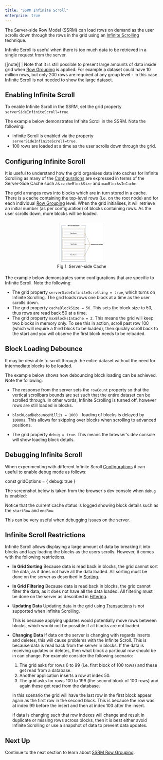 ```yaml
---
title: "SSRM Infinite Scroll"
enterprise: true
---
```


The Server-side Row Model (SSRM) can load rows on demand as the user scrolls down through the rows in the grid using 
an [Infinite Scrolling](https://en.wiktionary.org/wiki/infinite_scroll) technique.

Infinite Scroll is useful when there is too much data to be retrieved in a single request from the server. 

[[note]]
| Note that it is still possible to present large amounts of data inside grid when [Row Grouping](/server-side-model-grouping/) is applied. For example a dataset could have 10 million rows, but only 200 rows are required at any group level - in this case Infinite Scroll is not needed to show the large dataset.

## Enabling Infinite Scroll

To enable Infinite Scroll in the SSRM, set the grid property `serverSideInfiniteScroll=true`.

The example below demonstrates Infinite Scroll in the SSRM. Note the following:

- Infinite Scroll is enabled via the property `serverSideInfiniteScroll=true`.
- 100 rows are loaded at a time as the user scrolls down through the grid.

<grid-example title='Enabling Infinite Scroll' name='infinite-scroll' type='generated' options='{ "enterprise": true, "modules": ["serverside"] }'></grid-example>

## Configuring Infinite Scroll

It is useful to understand how the grid organises data into caches for Infinite Scrolling as many of the 
[Configurations](/server-side-model-configuration/) are expressed in terms of the Server-Side Cache such as
`cacheBlockSize` and `maxBlocksInCache`.

The grid arranges rows into blocks which are in turn stored in a cache. There is a cache containing the top-level rows
(i.e. on the root node) and for each individual [Row Grouping](/server-side-model-grouping/) level. When the grid 
initialises, it will retrieve an initial number (as per configuration) of blocks containing rows. As the user scrolls down,
more blocks will be loaded.

<div style="text-align: center; margin-top: 20px; margin-bottom: 20px;">
    <img src="resources/serverSideCache.png" alt="serverSideCache" style="width: 30%;" />
    <div>Fig 1. Server-side Cache</div>
</div>

The example below demonstrates some configurations that are specific to Infinite Scroll. Note the following:

- The grid property `serverSideInfiniteScrolling = true`, which turns on Infinite Scrolling. The grid loads rows one block at a time as the user scrolls down.
- The grid property `cacheBlockSize = 50`. This sets the block size to 50, thus rows are read back 50 at a time.
- The grid property `maxBlocksInCache = 2`. This means the grid will keep two blocks in memory only. To see this in action, scroll past row 100 (which will require a third block to be loaded), then quickly scroll back to the start and you will observe the first block needs to be reloaded.

<grid-example title='Configuring Infinite Scroll' name='configuring-infinite-scroll' type='generated' options='{ "enterprise": true, "modules": ["serverside"] }'></grid-example>

## Block Loading Debounce

It may be desirable to scroll through the entire dataset without the need for intermediate blocks to be loaded. 

The example below shows how debouncing block loading can be achieved. Note the following:

- The response from the server sets the `rowCount` property so that the vertical scrollbars bounds are set such that the entire dataset can be scrolled through. In other words, Infinite Scrolling is turned off, however rows are still loaded in blocks.

- `blockLoadDebounceMillis = 1000` - loading of blocks is delayed by `1000ms`. This allows for skipping over blocks when scrolling to advanced positions.

- The grid property `debug = true`. This means the browser's dev console will show loading block details.

<grid-example title='Block Loading Debounce' name='block-load-debounce' type='generated' options='{ "enterprise": true, "modules": ["serverside", "menu", "columnpanel"] }'></grid-example>

## Debugging Infinite Scroll

When experimenting with different Infinite Scroll [Configurations](/server-side-model-configuration/) it can useful to 
enable debug mode as follows:

<snippet>
const gridOptions = {
    debug: true
}
</snippet>

The screenshot below is taken from the browser's dev console when `debug` is enabled:

<image-caption src="debug.png" constrained="true" alt="Console Output"></image-caption>

Notice that the current cache status is logged showing block details such as the `startRow` and `endRow`.

This can be very useful when debugging issues on the server.

## Infinite Scroll Restrictions

Infinite Scroll allows displaying a large amount of data by breaking it into blocks
and lazy loading the blocks as the users scrolls. However, it comes with the following restrictions.

- **In Grid Sorting**
    Because data is read back in blocks, the grid cannot sort the data,
    as it does not have all the data loaded. All sorting must be done on the server
    as described in [Sorting](/server-side-model-sorting/).

- **In Grid Filtering**
    Because data is read back in blocks, the grid cannot filter the data,
    as it does not have all the data loaded. All filtering must be done on the server
    as described in [Filtering](/server-side-model-filtering/).

- **Updating Data**
    Updating data in the grid using [Transactions](/server-side-model-transactions/) is not supported
    when Infinite Scrolling.

    This is because applying updates would potentially move rows between blocks, which would not be possible
    if all blocks are not loaded.

- **Changing Data**
    If data on the server is changing with regards inserts and deletes, this will cause problems with the
    Infinite Scroll. This is because data is read back from the server in blocks.
    If the data is receiving updates or deletes, then what block a particual row should be in can change.
    For example consider the following scenario:

    1. The grid asks for rows 0 to 99 (i.e. first block of 100 rows) and these get read from a database.
    1. Another application inserts a row at index 50.
    1. The grid asks for rows 100 to 199 (the second block of 100 rows) and again these get read from the database.

    In this scenario the grid will have the last row in the first block appear again as the first row in the second
    block. This is because the row was at index 99 before the insert and then at index 100 after the insert.

    If data is changing such that row indexes will change and result in duplicate or missing rows across
    blocks, then it is best either avoid Infinite Scrolling or use a snapshot of data to prevent data updates.

## Next Up

Continue to the next section to learn about [SSRM Row Grouping](/server-side-model-grouping/).
